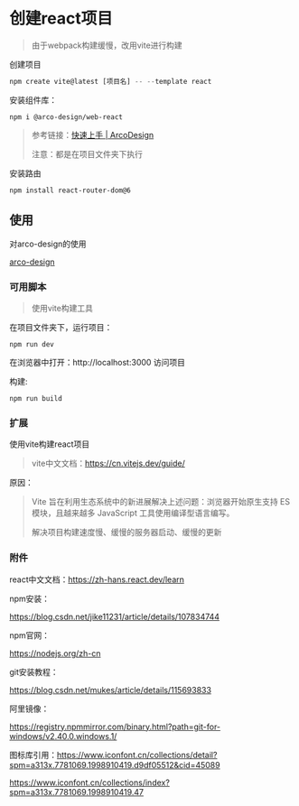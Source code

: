 # 创建react项目
> 由于webpack构建缓慢，改用vite进行构建
> 
创建项目

```node.js
npm create vite@latest [项目名] -- --template react
```

安装组件库：

```
npm i @arco-design/web-react
```

> 参考链接：[快速上手 | ArcoDesign](https://arco.design/react/docs/start)
>
> 注意：都是在项目文件夹下执行

安装路由

```
npm install react-router-dom@6
```



## 使用

对arco-design的使用

[arco-design](./note/arco-design.md)





### 可用脚本

> 使用vite构建工具

在项目文件夹下，运行项目：

```
npm run dev
```

在浏览器中打开：http://localhost:3000 访问项目


构建:

```
npm run build
```



### 扩展

使用vite构建react项目

> vite中文文档：https://cn.vitejs.dev/guide/

原因：

> Vite 旨在利用生态系统中的新进展解决上述问题：浏览器开始原生支持 ES 模块，且越来越多 JavaScript 工具使用编译型语言编写。
>
> 解决项目构建速度慢、缓慢的服务器启动、缓慢的更新





### 附件

react中文文档：https://zh-hans.react.dev/learn

npm安装：

https://blog.csdn.net/jike11231/article/details/107834744

npm官网：

https://nodejs.org/zh-cn

git安装教程：

https://blog.csdn.net/mukes/article/details/115693833

阿里镜像：

https://registry.npmmirror.com/binary.html?path=git-for-windows/v2.40.0.windows.1/

图标库引用：https://www.iconfont.cn/collections/detail?spm=a313x.7781069.1998910419.d9df05512&cid=45089

https://www.iconfont.cn/collections/index?spm=a313x.7781069.1998910419.47

